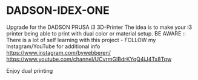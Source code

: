 # DADSON-IDEX-ONE
Upgrade for the DADSON PRUSA i3 3D-Printer 
The idea is to make your i3 printer being able to print with dual color or material setup.
BE AWARE :: There is a lot of self learning with this project - FOLLOW my Instagram/YouTube for additional info
https://www.instagram.com/bywebberen/
https://www.youtube.com/channel/UCvrmGlBdrKYqQ4iJ4Tx8Tqw

Enjoy dual printing
